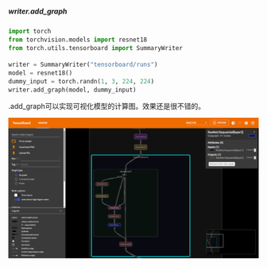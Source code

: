 ##### writer.add_graph

```python
import torch
from torchvision.models import resnet18
from torch.utils.tensorboard import SummaryWriter

writer = SummaryWriter("tensorboard/runs")
model = resnet18()
dummy_input = torch.randn(1, 3, 224, 224)
writer.add_graph(model, dummy_input)
```

$\text{.add\_graph}$可以实现可视化模型的计算图。效果还是很不错的。

<img src="../../assets/image-20241121194606933.png" alt="image-20241121194606933" style="zoom: 80%;" />
 